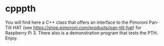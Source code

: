 # cpppth
You will find here a C++ class that offers an interface to the Pimoroni Pan-Tilt HAT (see https://shop.pimoroni.com/products/pan-tilt-hat) for Raspberry Pi 3. There also is a demonstration program that tests the PTH. Enjoy.
